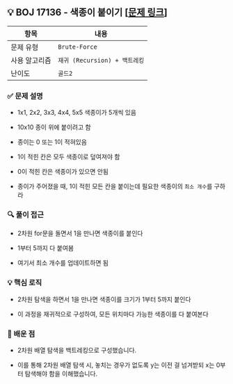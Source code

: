 ## 💡 BOJ 17136 - 색종이 붙이기 [[문제 링크](https://www.acmicpc.net/problem/17136)]

| 항목 | 내용 |
|------|------|
| 문제 유형 | `Brute-Force` |
| 사용 알고리즘 | `재귀 (Recursion) + 백트레킹` |
| 난이도 | `골드2` |

### ✅ 문제 설명
- 1x1, 2x2, 3x3, 4x4, 5x5 색종이가 5개씩 있음

- 10x10 종이 위에 붙이려고 함

- 종이는 0 또는 1이 적혀있음

- 1이 적힌 칸은 모두 색종이로 덮여져야 함

- 0이 적힌 칸은 색종이가 있으면 안됨

- 종이가 주어졌을 때, 1이 적힌 모든 칸을 붙이는데 필요한 색종이의 `최소 개수`를 구하라

### 🔍 풀이 접근
- 2차원 for문을 돌면서 1을 만나면 색종이를 붙인다

- 1부터 5까지 다 붙여봄

- 여기서 최소 개수를 업데이트하면 됨

### 💡 핵심 로직
- 2차원 탐색을 하면서 1을 만나면 색종이를 크기가 1부터 5까지 붙인다

- 이 과정을 재귀적으로 구성하여, 모든 위치마다 가능한 색종이를 다 붙여본다

### 📌 배운 점
- 2차원 배열 탐색을 백트레킹으로 구성했습니다.

- 이를 통해 2차원 배열 탐색 시, 놓치는 경우가 없도록 y는 이전 걸 넘겨받되 x는 0부터 탐색해야 함을 이해했습니다.

